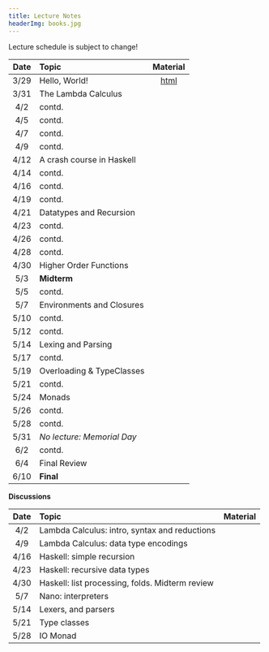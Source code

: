 ```yaml
---
title: Lecture Notes
headerImg: books.jpg
---
```


Lecture schedule is subject to change!

| Date       | Topic                           | Material                  |
|:----------:|:--------------------------------|:-------------------------:|
| 3/29       | Hello, World!                   | [html][lec0]              |            
| 3/31       | The Lambda Calculus             |                           |
| 4/2        | contd.                          |                           |
| 4/5        | contd.                          |                           |
| 4/7        | contd.                          |                           |
| 4/9        | contd.                          |                           |
| 4/12       | A crash course in Haskell       |                           |
| 4/14       | contd.                          |                           |
| 4/16       | contd.                          |                           |
| 4/19       | contd.                          |                           |
| 4/21       | Datatypes and Recursion         |                           |
| 4/23       | contd.                          |                           |
| 4/26       | contd.                          |                           |
| 4/28       | contd.                          |                           |
| 4/30       | Higher Order Functions          |                           |
| 5/3        | **Midterm**                     |                           |
| 5/5        | contd.                          |                           |
| 5/7        | Environments and Closures       |                           |
| 5/10       | contd.                          |                           |
| 5/12       | contd.                          |                           |
| 5/14       | Lexing and Parsing              |                           |       
| 5/17       | contd.                          |                           |
| 5/19       | Overloading & TypeClasses       |                           |
| 5/21       | contd.                          |                           |
| 5/24       | Monads                          |                           |
| 5/26       | contd.                          |                           |
| 5/28       | contd.                          |                           |
| 5/31       | *No lecture: Memorial Day*      |                           |
| 6/2        | contd.                          |                           |
| 6/4        | Final Review                    |                           |
| 6/10       | **Final**                       |                           |


**Discussions**

| Date       | Topic                                           | Material                  |
|:----------:|:------------------------------------------------|:-------------------------:|
| 4/2        | Lambda Calculus: intro, syntax and reductions   |                           |
| 4/9        | Lambda Calculus: data type encodings            |                           |
| 4/16       | Haskell: simple recursion                       |                           |
| 4/23       | Haskell: recursive data types                   |                           |
| 4/30       | Haskell: list processing, folds. Midterm review |                           |
| 5/7        | Nano: interpreters                              |                           |
| 5/14       | Lexers, and parsers                             |                           |
| 5/21       | Type classes                                    |                           |
| 5/28       | IO Monad                                        |                           |


[lec0]: lectures/00-hello.html
[lec1]: lectures/01-lambda.html
[lec2]: lectures/02-haskell.html
[lec3]: lectures/03-datatypes.html
[lec4]: lectures/04-hof.html
[lec5]: lectures/05-closure.html
[lec6]: lectures/06-parsing.html
[lec7]: lectures/07-classes.html
[lec8]: lectures/08-monads.html
[lec9]: lectures/09-types.html
[soundness]: lectures/soundness.html

[disc1]: https://d1b10bmlvqabco.cloudfront.net/paste/jqmglbm0ei3kp/abc54305c3a095497c7c88669f8047d925d1fef9b633cebbeda2f8ff3e94278d/disc1-lambda_calc.pdf
[nano]: /static/raw/disc-nano.pdf
[lexers]: /static/raw/disc-lexing.pdf

<!--
[disc1]: /static/raw/discussion4-3-20.pdf
[disc2]: /static/raw/20200410_Discussion_2.pdf
[disc3]: /static/raw/discussion_4_24.hs
[disc9]: /static/raw/20200529_dicussion.pdf
-->

[semantics]: /static/raw/semantics.pdf

[parsing]: https://github.com/cse130-sp18/arith
[elsa]: https://github.com/ucsd-progsys/elsa

[intro]: /static/raw/Intro.hs
[datatypes]: /static/raw/Datatypes.hs
[tail]: /static/raw/Tail.hs
[setReview]: /static/raw/set_review.lc
[HOReview]: /static/raw/HO_review.hs
